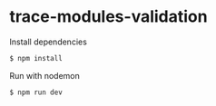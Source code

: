 # trace-modules-validation
Install dependencies
```sh
$ npm install
```
Run with nodemon
```sh
$ npm run dev
```